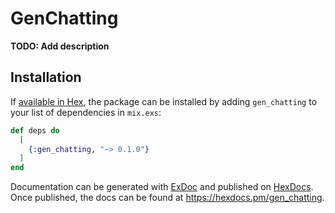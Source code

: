 # GenChatting

**TODO: Add description**

## Installation

If [available in Hex](https://hex.pm/docs/publish), the package can be installed
by adding `gen_chatting` to your list of dependencies in `mix.exs`:

```elixir
def deps do
  [
    {:gen_chatting, "~> 0.1.0"}
  ]
end
```

Documentation can be generated with [ExDoc](https://github.com/elixir-lang/ex_doc)
and published on [HexDocs](https://hexdocs.pm). Once published, the docs can
be found at <https://hexdocs.pm/gen_chatting>.

